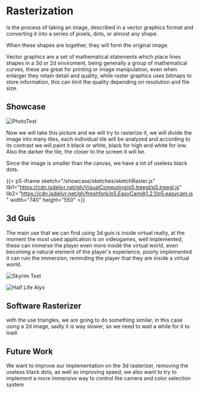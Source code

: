 # Rasterization

Is the process of taking an image, described in a vector graphics format
and converting it into a series of pixels, dots, or almost any shape.

When these shapes are together, they will form the original image.

Vector graphics are a set of mathematical statements which place lines shapes in a 3d or 2d enviroment, being generally a group of mathematical curves, these are great for printing or image manipulation, even when enlarger they retain detail and quality, while raster graphics uses bitmaps
to store information, this can limit the quality depending on resolution and file size.




## Showcase
![PhotoTest](/showcase/sketches/skulltest.jpg)

Now we will take this picture and we will try to rasterize it, we will divide
the image into many tiles, each individual tile will be analyzed and according to its
contrast we will paint it black or white, black for high and white for low.
Also the darker the tile, the closer to the screen it will be.

Since the image is smaller than the canvas, we have a lot of useless black dots.



{{< p5-iframe sketch="/showcase/sketches/sketchRaster.js"  lib1="https://cdn.jsdelivr.net/gh/VisualComputing/p5.treegl/p5.treegl.js" lib2="https://cdn.jsdelivr.net/gh/freshfork/p5.EasyCam@1.2.1/p5.easycam.js" width="740" height="550" >}}

## 3d Guis

The main use that we can find using 3d guis is inside virtual realty, at the moment the most used application is on videogames, well implemented, these can immerse the player even more inside the virtual world, even becoming a natural element of the player's experience, poorly implemented it can ruin the immersion, reminding the player that they are inside a virtual world.

![Skyrim Test](/showcase/sketches/3dguiskyrim.gif)

![Half Life Alyx](/showcase/sketches/alyxpuzzle.gif)

## Software Rasterizer

with the use  triangles, we are going to do something similar, in this case using a 2d image, sadly
it is way slower, so we need to wait a while for it to load.

## Future Work

We want to improve our implementation on the 3d rasterizer, removing the useless black dots, as well as improving speed, we also want to try to implement a more immersive way to control the camera and color selection system